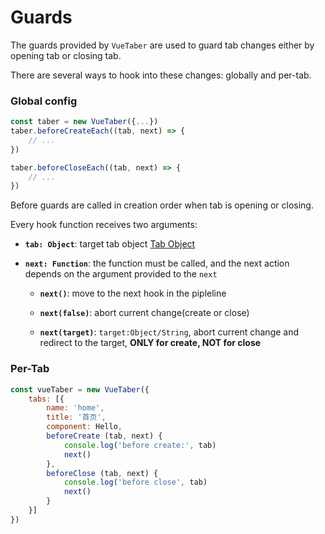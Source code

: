 # Guards

The guards provided by `VueTaber` are used to guard tab changes either by opening tab or closing tab.

There are several ways to hook into these changes: globally and per-tab.

### Global config

```js
const taber = new VueTaber({...})
taber.beforeCreateEach((tab, next) => {
    // ...
})

taber.beforeCloseEach((tab, next) => {
    // ...
})
```

Before guards are called in creation order when tab is opening or closing.

Every hook function receives two arguments:

- **`tab: Object`**: target tab object [Tab Object](./api.md)

- **`next: Function`**: the function must be called, and the next action depends on the argument provided to the `next`

  - **`next()`**: move to the next hook in the pipleline

  - **`next(false)`**: abort current change(create or close)

  - **`next(target)`**: `target:Object/String`, abort current change and redirect to the target, **ONLY for create, NOT for close**


### Per-Tab

```js
const vueTaber = new VueTaber({
    tabs: [{
        name: 'home',
        title: '首页',
        component: Hello,
        beforeCreate (tab, next) {
            console.log('before create:', tab)
            next()
        },
        beforeClose (tab, next) {
            console.log('before close', tab)
            next()
        }
    }]
})
```

